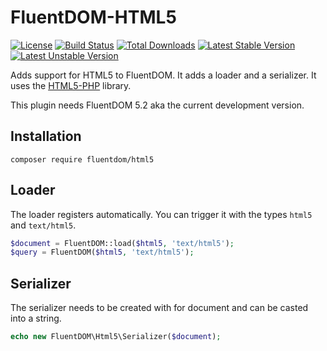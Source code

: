 FluentDOM-HTML5
===============

[![License](https://poser.pugx.org/fluentdom/html5/license.svg)](http://www.opensource.org/licenses/mit-license.php)
[![Build Status](https://travis-ci.org/ThomasWeinert/FluentDOM-HTML5.svg?branch=master)](https://travis-ci.org/ThomasWeinert/FluentDOM-HTML5)
[![Total Downloads](https://poser.pugx.org/fluentdom/html5/downloads.svg)](https://packagist.org/packages/fluentdom/html5)
[![Latest Stable Version](https://poser.pugx.org/fluentdom/html5/v/stable.svg)](https://packagist.org/packages/fluentdom/html5)
[![Latest Unstable Version](https://poser.pugx.org/fluentdom/html5/v/unstable.svg)](https://packagist.org/packages/fluentdom/html5)


Adds support for HTML5 to FluentDOM. It adds a loader and a serializer. It uses the
[HTML5-PHP](https://github.com/Masterminds/html5-php) library.

This plugin needs FluentDOM 5.2 aka the current development version.

Installation
------------

```text
composer require fluentdom/html5
```

Loader
------

The loader registers automatically. You can trigger it with the types `html5` and `text/html5`.

```php
$document = FluentDOM::load($html5, 'text/html5');
$query = FluentDOM($html5, 'text/html5');
```

Serializer
----------

The serializer needs to be created with for document and can be casted into a string.

```php
echo new FluentDOM\Html5\Serializer($document);
```



